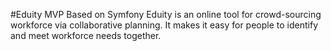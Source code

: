 #Eduity MVP Based on Symfony
Eduity is an online tool for crowd-sourcing workforce via collaborative planning. It makes it easy for people to identify and meet workforce needs together.